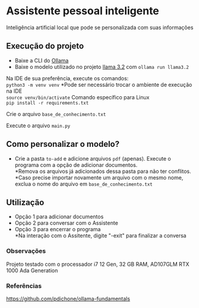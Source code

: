 # Assistente pessoal inteligente
Inteligência artificial local que pode se personalizada com suas informações

## Execução do projeto
- Baixe a CLI do [Ollama](https://ollama.com/download)
- Baixe o modelo utilizado no projeto [llama 3.2](https://ollama.com/library/llama3.2) com `ollama run llama3.2`

Na IDE de sua preferência, execute os comandos:\
`python3 -m venv venv` *Pode ser necessário trocar o ambiente de execução na IDE\
`source venv/bin/activate` Comando específico para Linux\
`pip install -r requirements.txt`

Crie o arquivo `base_de_conhecimento.txt`

Execute o arquivo `main.py`

## Como personalizar o modelo?
- Crie a pasta `to-add` e adicione arquivos `pdf` (apenas). Execute o programa com a opção de adicionar documentos.\
*Remova os arquivos já adicionados dessa pasta para não ter conflitos.\
*Caso precise importar novamente um arquivo com o mesmo nome, exclua o nome do arquivo em `base_de_conhecimento.txt`

## Utilização
- Opção 1 para adicionar documentos
- Opção 2 para conversar com o Assistente
- Opção 3 para encerrar o programa\
*Na interação com o Assitente, digite "-exit" para finalizar a conversa

### Observações
Projeto testado com o processador i7 12 Gen, 32 GB RAM, AD107GLM RTX 1000 Ada Generation

### Referências
https://github.com/pdichone/ollama-fundamentals
